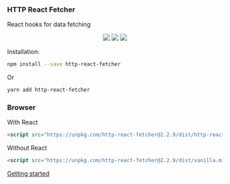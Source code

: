 ### HTTP React Fetcher

React hooks for data fetching

<p align="center">
<a href="https://www.npmjs.com/package/http-react-fetcher" target="_blank"><img src="https://badge.fury.io/js/http-react-fetcher.svg"></a>
<img src="https://img.shields.io/badge/License-MIT-yellow.svg" />
<img src="https://github.com/atomic-state/http-react-fetcher/actions/workflows/test.yml/badge.svg?event=push" />
</p>

Installation:

```bash
npm install --save http-react-fetcher
```

Or

```bash
yarn add http-react-fetcher
```

### Browser

With React

```html
<script src="https://unpkg.com/http-react-fetcher@2.2.9/dist/http-react-fetcher.min.js"></script>
```


Without React

```html
<script src="https://unpkg.com/http-react-fetcher@2.2.9/dist/vanilla.min.js"></script>
```

[Getting started](https://http-react-fetcher.netlify.app)

